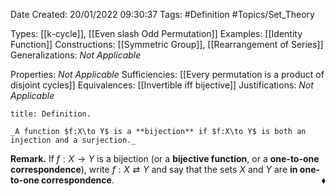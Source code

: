 <div class="topSpace"></div>

Date Created: 20/01/2022 09:30:37
Tags: #Definition #Topics/Set_Theory

Types: [[k-cycle]], [[Even slash Odd Permutation]]
Examples: [[Identity Function]]
Constructions: [[Symmetric Group]], [[Rearrangement of Series]]
Generalizations: _Not Applicable_

Properties: _Not Applicable_
Sufficiencies: [[Every permutation is a product of disjoint cycles]]
Equivalences: [[Invertible iff bijective]]
Justifications: _Not Applicable_

``` ad-Definition
title: Definition.

_A function $f:X\to Y$ is a **bijection** if $f:X\to Y$ is both an injection and a surjection._

```

**Remark.** If $f:X\to Y$ is a bijection (or a **bijective function**, or a **one-to-one correspondence**), write $f:X\rightleftarrows Y$ and say that the sets $X$ and $Y$ are **in one-to-one correspondence**.<span style="float:right;">$\blacklozenge$</span>
